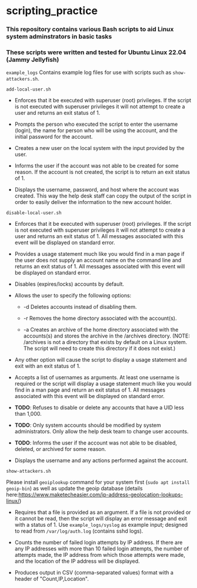 # scripting_practice

### This repository contains various Bash scripts to aid Linux system adminstrators in basic tasks
### These scripts were written and tested for Ubuntu Linux 22.04 (Jammy Jellyfish)

`example_logs`
Contains example log files for use with scripts such as `show-attackers.sh`.


`add-local-user.sh`


- Enforces that it be executed with superuser (root) privileges. If the script is not executed with superuser privileges it will not attempt to create a user and returns an exit status of 1.

- Prompts the person who executed the script to enter the username (login), the name for person who will be using the account, and the initial password for the account.

- Creates a new user on the local system with the input provided by the user.

- Informs the user if the account was not able to be created for some reason. If the account is not created, the script is to return an exit status of 1.

- Displays the username, password, and host where the account was created. This way the help desk staff can copy the output of the script in order to easily deliver the information to the new account holder.


`disable-local-user.sh`

* Enforces that it be executed with superuser (root) privileges. If the script is not executed with superuser privileges it will not attempt to create a user and returns an exit status of 1. All messages associated with this event will be displayed on standard error.

* Provides a usage statement much like you would find in a man page if the user does not supply an account name on the command line and returns an exit status of 1. All messages associated with this event will be displayed on standard error.

* Disables (expires/locks) accounts by default.

* Allows the user to specify the following options:

    + -d Deletes accounts instead of disabling them.

    + -r Removes the home directory associated with the account(s).

    + -a Creates an archive of the home directory associated with the accounts(s) and stores the archive in the /archives directory. (NOTE: /archives is not a directory that exists by default on a Linux system. The script will need to create this directory if it does not exist.)

* Any other option will cause the script to display a usage statement and exit with an exit status of 1.

* Accepts a list of usernames as arguments. At least one username is required or the script will display a usage statement much like you would find in a man page and return an exit status of 1. All messages associated with this event will be displayed on standard error.

* **TODO**: Refuses to disable or delete any accounts that have a UID less than 1,000.

* **TODO**: Only system accounts should be modified by system administrators. Only allow the help desk team to change user accounts.

* **TODO**: Informs the user if the account was not able to be disabled, deleted, or archived for some reason.

* Displays the username and any actions performed against the account.


`show-attackers.sh`

Please install `geoiplookup` command for your system first (`sudo apt install geoip-bin`) as well as update the geoip database (details here:https://www.maketecheasier.com/ip-address-geolocation-lookups-linux/)

- Requires that a file is provided as an argument.  If a file is not provided or it cannot be read, then the script will display an error message and exit with a status of 1. Use `example_logs/syslog` as example input; designed to read from `/var/log/auth.log` (contains sshd logs).

- Counts the number of failed login attempts by IP address.  If there are any IP addresses with more than 10 failed login attempts, the number of attempts made, the IP address from which those attempts were made, and the location of the IP address will be displayed.

- Produces output in CSV (comma-separated values) format with a header of "Count,IP,Location".
